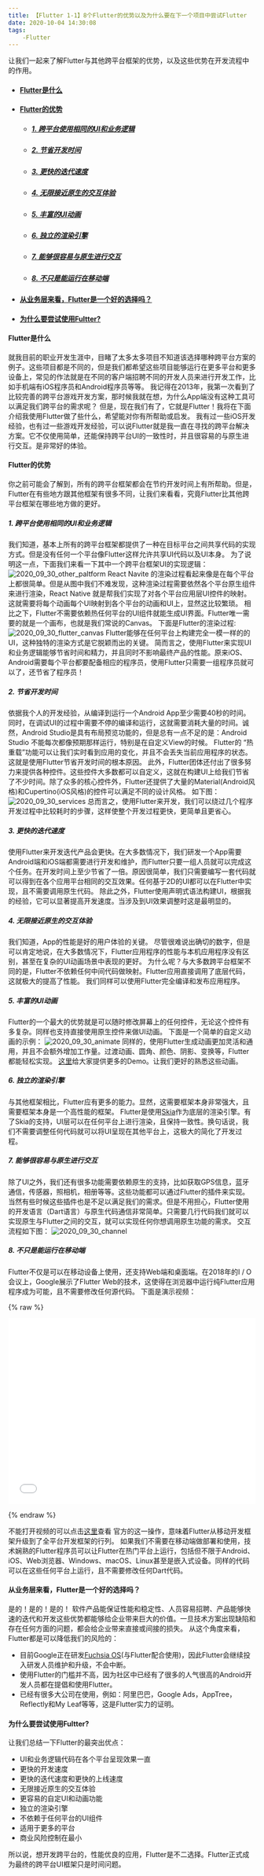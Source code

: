 ```yaml
---
title: 【Flutter 1-1】8个Flutter的优势以及为什么要在下一个项目中尝试Flutter
date: 2020-10-04 14:30:08
tags: 
    -Flutter
---
```


让我们一起来了解Flutter与其他跨平台框架的优势，以及这些优势在开发流程中的作用。



- #### [Flutter是什么](#jump1)
- #### [Flutter的优势](#jump2)
    - ##### [1. 跨平台使用相同的UI和业务逻辑](#jump2_1)
    - ##### [2. 节省开发时间](#jump2_2)
    - ##### [3. 更快的迭代速度](#jump2_3)
    - ##### [4. 无限接近原生的交互体验](#jump2_4)
    - ##### [5. 丰富的UI动画](#jump2_5)
    - ##### [6. 独立的渲染引擎](#jump2_6)
    - ##### [7. 能够很容易与原生进行交互](#jump2_7)
    - ##### [8. 不只是能运行在移动端](#jump2_8)
- #### [从业务层来看，Flutter是一个好的选择吗？](#jump3)
- #### [为什么要尝试使用Fultter?](#jump4)

#### <span id="jump1">Flutter是什么</span>
就我目前的职业开发生涯中，目睹了太多太多项目不知道该选择哪种跨平台方案的例子。这些项目都是不同的，但是我们都希望这些项目能够运行在更多平台和更多设备上，常见的作法就是在不同的客户端招聘不同的开发人员来进行开发工作，比如手机端有iOS程序员和Android程序员等等。
我记得在2013年，我第一次看到了比较完善的跨平台游戏开发方案，那时候我就在想，为什么App端没有这种工具可以满足我们跨平台的需求呢？
但是，现在我们有了，它就是Flutter！我将在下面介绍我使用Flutter做了些什么，希望能对你有所帮助或启发。
我有过一些iOS开发经验，也有过一些游戏开发经验，可以说Flutter就是我一直在寻找的跨平台解决方案。它不仅使用简单，还能保持跨平台UI的一致性时，并且很容易的与原生进行交互。是非常好的体验。
#### <span id="jump2">Flutter的优势</span>
你之前可能会了解到，所有的跨平台框架都会在节约开发时间上有所帮助。但是，Flutter在有些地方跟其他框架有很多不同，让我们来看看，究竟Flutter比其他跨平台框架在哪些地方做的更好。


##### <span id="jump2_1">1. 跨平台使用相同的UI和业务逻辑</span>
我们知道，基本上所有的跨平台框架都提供了一种在目标平台之间共享代码的实现方式。但是没有任何一个平台像Flutter这样允许共享UI代码以及UI本身。
为了说明这一点，下面我们来看一下其中一个跨平台框架UI的实现逻辑：
![2020_09_30_other_paltform](https://raw.githubusercontent.com/Johnson8888/blog_pages/master/images/2020_09_30_other_paltform.png)
React Navite 的渲染过程看起来像是在每个平台上都很简单。但是从图中我们不难发现，这种渲染过程需要依然各个平台原生组件来进行渲染，React Native 就是帮我们实现了对各个平台应用层UI控件的映射。这就需要将每个动画每个UI映射到各个平台的动画和UI上，显然这比较繁琐。
相比之下，Flutter不需要依赖热任何平台的UI组件就能生成UI界面。Flutter唯一需要的就是一个画布，也就是我们常说的Canvas。
下面是Flutter的渲染过程:
![2020_09_30_flutter_canvas](https://raw.githubusercontent.com/Johnson8888/blog_pages/master/images/2020_09_30_flutter_canvas.png)
Flutter能够在任何平台上构建完全一模一样的的UI，这种独特的渲染方式是它脱颖而出的关键。
简而言之，使用Flutter来实现UI和业务逻辑能够节省时间和精力，并且同时不影响最终产品的性能。原来iOS、Android需要每个平台都要配备相应的程序员，使用Flutter只需要一组程序员就可以了，还节省了程序员！
##### <span id="jump2_2">2. 节省开发时间</span>
依据我个人的开发经验，从编译到运行一个Android App至少需要40秒的时间。同时，在调试UI的过程中需要不停的编译和运行，这就需要消耗大量的时间。诚然，Android Studio是具有布局预览功能的，但是总有一点不足的是：Android Studio 不能每次都像预期那样运行，特别是在自定义View的时候。
Flutter的 “热重载”功能可以让我们实时看到应用的变化，并且不会丢失当前应用程序的状态。这就是使用Flutter节省开发时间的根本原因。
此外，Flutter团体还付出了很多努力来提供各种控件。这些控件大多数都可以自定义，这就在构建UI上给我们节省了不少时间。除了众多的核心控件外，Flutter还提供了大量的Material(Android风格)和Cupertino(iOS风格)的控件可以满足不同的设计风格。
如下图：
![2020_09_30_services](https://raw.githubusercontent.com/Johnson8888/blog_pages/master/images/2020_09_30_services.png)
总而言之，使用Flutter来开发，我们可以绕过几个程序开发过程中比较耗时的步骤，这样使整个开发过程更快，更简单且更省心。

##### <span id="jump2_3">3. 更快的迭代速度</span>
使用Flutter来开发迭代产品会更快。在大多数情况下，我们研发一个App需要Android端和iOS端都需要进行开发和维护，而Flutter只要一组人员就可以完成这个任务。在开发时间上至少节省了一倍。原因很简单，我们只需要编写一套代码就可以得到在各个应用平台相同的交互效果。任何基于2D的UI都可以在Flutter中实现，且不需要调用原生代码。
除此之外，Flutter使用声明式语法构建UI，根据我的经验，它可以显著提高开发速度。当涉及到UI效果调整时这是最明显的。
##### <span id="jump2_4">4. 无限接近原生的交互体验</span>
我们知道，App的性能是好的用户体验的关键。
尽管很难说出确切的数字，但是可以肯定地说，在大多数情况下，Flutter应用程序的性能与本机应用程序没有区别，甚至在复杂的UI动画场景中表现的更好。
为什么呢？与大多数跨平台框架不同的是，Flutter不依赖任何中间代码做映射。Flutter应用直接调用了底层代码，这就极大的提高了性能。
我们同样可以使用Flutter完全编译和发布应用程序。
##### <span id="jump2_5">5. 丰富的UI动画</span>
Flutter的一个最大的优势就是可以随时修改屏幕上的任何控件，无论这个控件有多复杂。同样也支持直接使用原生控件来做UI动画。
下面是一个简单的自定义动画的示例：
![2020_09_30_animate](https://raw.githubusercontent.com/Johnson8888/blog_pages/master/images/2020_09_30_animate.png)
同样的，使用Flutter生成动画更加灵活和通用，并且不会额外增加工作量。过渡动画、圆角、颜色、阴影、变换等，Flutter都能轻松实现。
[这里](https://itsallwidgets.com/)给大家提供更多的Demo。让我们更好的熟悉这些动画。
##### <span id="jump2_6">6. 独立的渲染引擎</span>
与其他框架相比，Flutter应有更多的能力。显然，这需要框架本身非常强大，且需要框架本身是一个高性能的框架。
Flutter是使用[Skia](https://github.com/google/skia)作为底层的渲染引擎。有了Skia的支持，UI层可以在任何平台上进行渲染，且保持一致性。换句话说，我们不需要调整任何代码就可以将UI呈现在其他平台上，这极大的简化了开发过程。
##### <span id="jump2_7">7. 能够很容易与原生进行交互</span>
除了UI之外，我们还有很多功能需要依赖原生的支持，比如获取GPS信息，蓝牙通信，传感器，照相机，相册等等。这些功能都可以通过Flutter的插件来实现。
当然有些时候这些插件也是不足以满足我们的需求。但是不用担心，Flutter使用的开发语言（Dart语言）与原生代码通信非常简单。只需要几行代码我们就可以实现原生与Flutter之间的交互，就可以实现任何你想调用原生功能的需求。
交互流程如下图：
![2020_09_30_channel](https://raw.githubusercontent.com/Johnson8888/blog_pages/master/images/2020_09_30_channel.png)
##### <span id="jump2_8">8. 不只是能运行在移动端</span>
Flutter不仅是可以在移动设备上使用，还支持Web端和桌面端。在2018年的I / O会议上，Google展示了Flutter Web的技术，这使得在浏览器中运行纯Flutter应用程序成为可能，且不需要修改任何源代码。
下面是演示视频：

{% raw %}

<div style="position: relative; width: 100%; height: 0; padding-bottom: 75%;">
    <iframe src="//player.bilibili.com/player.html?aid=927277621&bvid=BV1iT4y1c71E&cid=241986005&page=1" scrolling="no" border="0" frameborder="no" framespacing="0" allowfullscreen="true" style="position: absolute; width: 100%; height: 100%; left: 0; top: 0;">
    </iframe>
</div>

{% endraw %}

不能打开视频的可以点击[这里](https://www.bilibili.com/video/BV1iT4y1c71E/)查看
官方的这一操作，意味着Flutter从移动开发框架升级到了全平台开发框架的行列。
如果我们不需要在移动端做部署和使用，技术娴熟的Flutter程序员可以让Flutter在热门平台上运行，包括但不限于Android、iOS、Web浏览器、Windows、macOS、Linux甚至是嵌入式设备。同样的代码可以在这些任何平台上运行，且不需要修改任何Dart代码。


#### <span id="jump3">从业务层来看，Flutter是一个好的选择吗？</span>
是的！是的！是的！
软件产品能保证性能和稳定性、人员容易招聘、产品能够快速的迭代和开发这些优势都能够给企业带来巨大的价值。一旦技术方案出现缺陷和存在任何方面的问题，都会给企业带来直接或间接的损失。
从这个角度来看，Flutter都是可以降低我们的风险的：
- 目前Google正在研发[Fuchsia OS](https://www.techradar.com/news/google-fuchsia)(与Flutter配合使用)，因此Flutter会继续投入研发人员维护和升级，不会中断。
- 使用Flutter的门槛并不高，因为社区中已经有了很多的人气很高的Android开发人员都在提倡和使用Flutter。
- 已经有很多大公司在使用，例如：阿里巴巴，Google Ads，AppTree，Reflectly和My Leaf等等，这是Flutter实力的证明。



#### <span id="jump4">为什么要尝试使用Fultter?</span>
让我们总结一下Flutter的最突出优点：
- UI和业务逻辑代码在各个平台呈现效果一直
- 更快的开发速度
- 更快的迭代速度和更快的上线速度
- 无限接近原生的交互体验
- 更容易的自定UI和动画功能
- 独立的渲染引擎
- 不依赖于任何平台的UI组件
- 适用于更多的平台
- 商业风险控制在最小

所以说，想开发跨平台的，性能优良的应用，Flutter是不二选择。Flutter正式成为最终的跨平台UI框架只是时间问题。